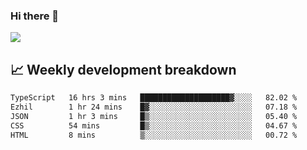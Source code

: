 ### Hi there 👋
<img align="center" src="https://github-readme-stats.vercel.app/api?username=Tumao727&show_icons=true&hide_title=true&theme=dracula" />


## 📈 Weekly development breakdown
<!--START_SECTION:waka-->

```txt
TypeScript   16 hrs 3 mins   ████████████████████▓░░░░   82.02 %
Ezhil        1 hr 24 mins    █▓░░░░░░░░░░░░░░░░░░░░░░░   07.18 %
JSON         1 hr 3 mins     █▒░░░░░░░░░░░░░░░░░░░░░░░   05.40 %
CSS          54 mins         █▒░░░░░░░░░░░░░░░░░░░░░░░   04.67 %
HTML         8 mins          ▒░░░░░░░░░░░░░░░░░░░░░░░░   00.72 %
```

<!--END_SECTION:waka-->
